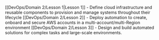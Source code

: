 [[DevOps/Domain 2/Lesson 1|Lesson 1]] - Define cloud infrastructure and reusable components to provision and manage systems throughout their lifecycle
[[DevOps/Domain 2/Lesson 2]] - Deploy automation to create, onboard and secure AWS accounts in a multi-account/multi-Region environment
[[DevOps/Domain 2/Lesson 3]] - Design and build automated solutions for complex tasks and large-scale environments.